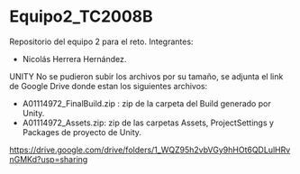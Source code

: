 # Equipo2_TC2008B
Repositorio del equipo 2 para el reto.
Integrantes:
- Nicolás Herrera Hernández.

UNITY
No se pudieron subir los archivos por su tamaño, se adjunta el link de Google Drive donde estan los siguientes archivos:
- A01114972_FinalBuild.zip : zip de la carpeta del Build generado por Unity.
- A01114972_Assets.zip: zip de las carpetas Assets, ProjectSettings y Packages de proyecto de Unity.

<https://drive.google.com/drive/folders/1_WQZ95h2vbVGy9hHOt6QDLulHRvnGMKd?usp=sharing>
